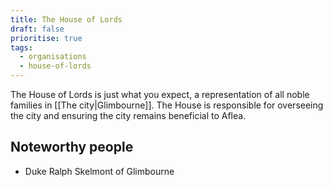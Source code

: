 ```yaml
---
title: The House of Lords
draft: false
prioritise: true
tags:
  - organisations
  - house-of-lords
---
```


The House of Lords is just what you expect, a representation of all noble families in [[The city|Glimbourne]]. The House is responsible for overseeing the city and ensuring the city remains beneficial to Aflea.

## Noteworthy people

- Duke Ralph Skelmont of Glimbourne
